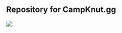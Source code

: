 ## Repository for CampKnut.gg

![](https://campknut.gg/_next/image?url=https%3A%2F%2Fsuper-static-assets.s3.amazonaws.com%2Ff0361509-fde0-4bea-98b9-5dcbbbd77a89%2Fimages%2F96b35806-e5ed-433a-96f8-ba631a3d27bb.png&w=1920&q=80)
